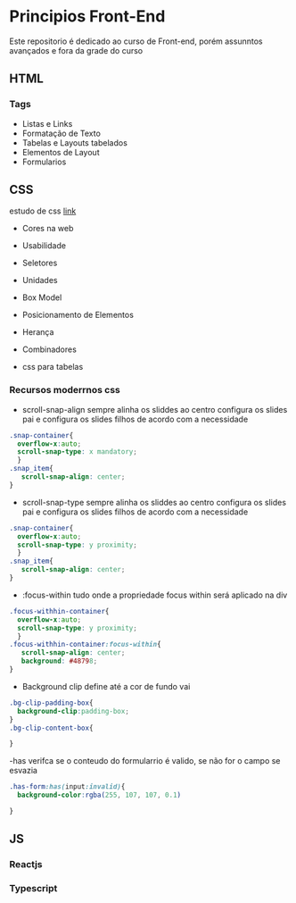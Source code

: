 # Principios Front-End
Este repositorio é dedicado ao curso de Front-end, porém assunntos avançados e fora da grade do curso

## HTML

### Tags

- Listas e Links
- Formatação de Texto
- Tabelas e Layouts tabelados
- Elementos de Layout
 - Formularios

## CSS

estudo de css [link](https://www.w3schools.com/css/)
 - Cores na web
 - Usabilidade
- Seletores
- Unidades
- Box Model
- Posicionamento de Elementos

- Herança
- Combinadores
- css para tabelas

### Recursos moderrnos css

- scroll-snap-align
sempre alinha os sliddes ao centro configura os slides pai e configura os slides filhos de acordo com a necessidade
```css
.snap-container{
  overflow-x:auto;
  scroll-snap-type: x mandatory;
  }
.snap_item{
   scroll-snap-align: center;
}
```

- scroll-snap-type
sempre alinha os sliddes ao centro configura os slides pai e configura os slides filhos de acordo com a necessidade
```css
.snap-container{
  overflow-x:auto;
  scroll-snap-type: y proximity;
  }
.snap_item{
   scroll-snap-align: center;
}

```

- :focus-within
  tudo onde a propriedade focus within será aplicado na div
```css
.focus-withhin-container{
  overflow-x:auto;
  scroll-snap-type: y proximity;
  }
.focus-withhin-container:focus-within{
   scroll-snap-align: center;
   background: #48798;
}

```
- Background clip
define até a cor de fundo vai
```css
.bg-clip-padding-box{
  background-clip:padding-box;
}
.bg-clip-content-box{

}
```

-has
verifca se o conteudo do formularrio é valido,  se não for o campo se esvazia

```css
.has-form:has(input:invalid){
  background-color:rgba(255, 107, 107, 0.1)

}

```


## JS

### Reactjs

### Typescript
